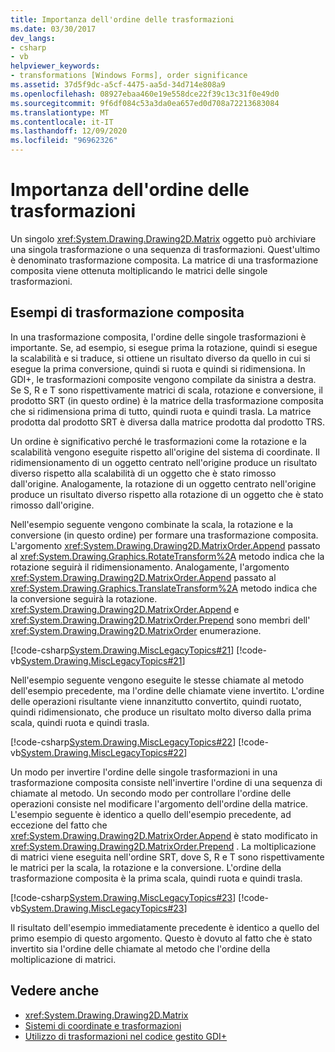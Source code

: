 ```yaml
---
title: Importanza dell'ordine delle trasformazioni
ms.date: 03/30/2017
dev_langs:
- csharp
- vb
helpviewer_keywords:
- transformations [Windows Forms], order significance
ms.assetid: 37d5f9dc-a5cf-4475-aa5d-34d714e808a9
ms.openlocfilehash: 08927ebaa460e19e558dce22f39c13c31f0e49d0
ms.sourcegitcommit: 9f6df084c53a3da0ea657ed0d708a72213683084
ms.translationtype: MT
ms.contentlocale: it-IT
ms.lasthandoff: 12/09/2020
ms.locfileid: "96962326"
---
```

# <a name="why-transformation-order-is-significant"></a>Importanza dell'ordine delle trasformazioni
Un singolo <xref:System.Drawing.Drawing2D.Matrix> oggetto può archiviare una singola trasformazione o una sequenza di trasformazioni. Quest'ultimo è denominato trasformazione composita. La matrice di una trasformazione composita viene ottenuta moltiplicando le matrici delle singole trasformazioni.  
  
## <a name="composite-transform-examples"></a>Esempi di trasformazione composita  
 In una trasformazione composita, l'ordine delle singole trasformazioni è importante. Se, ad esempio, si esegue prima la rotazione, quindi si esegue la scalabilità e si traduce, si ottiene un risultato diverso da quello in cui si esegue la prima conversione, quindi si ruota e quindi si ridimensiona. In GDI+, le trasformazioni composite vengono compilate da sinistra a destra. Se S, R e T sono rispettivamente matrici di scala, rotazione e conversione, il prodotto SRT (in questo ordine) è la matrice della trasformazione composita che si ridimensiona prima di tutto, quindi ruota e quindi trasla. La matrice prodotta dal prodotto SRT è diversa dalla matrice prodotta dal prodotto TRS.  
  
 Un ordine è significativo perché le trasformazioni come la rotazione e la scalabilità vengono eseguite rispetto all'origine del sistema di coordinate. Il ridimensionamento di un oggetto centrato nell'origine produce un risultato diverso rispetto alla scalabilità di un oggetto che è stato rimosso dall'origine. Analogamente, la rotazione di un oggetto centrato nell'origine produce un risultato diverso rispetto alla rotazione di un oggetto che è stato rimosso dall'origine.  
  
 Nell'esempio seguente vengono combinate la scala, la rotazione e la conversione (in questo ordine) per formare una trasformazione composita. L'argomento <xref:System.Drawing.Drawing2D.MatrixOrder.Append> passato al <xref:System.Drawing.Graphics.RotateTransform%2A> metodo indica che la rotazione seguirà il ridimensionamento. Analogamente, l'argomento <xref:System.Drawing.Drawing2D.MatrixOrder.Append> passato al <xref:System.Drawing.Graphics.TranslateTransform%2A> metodo indica che la conversione seguirà la rotazione. <xref:System.Drawing.Drawing2D.MatrixOrder.Append> e <xref:System.Drawing.Drawing2D.MatrixOrder.Prepend> sono membri dell' <xref:System.Drawing.Drawing2D.MatrixOrder> enumerazione.  
  
 [!code-csharp[System.Drawing.MiscLegacyTopics#21](~/samples/snippets/csharp/VS_Snippets_Winforms/System.Drawing.MiscLegacyTopics/CS/Class1.cs#21)]
 [!code-vb[System.Drawing.MiscLegacyTopics#21](~/samples/snippets/visualbasic/VS_Snippets_Winforms/System.Drawing.MiscLegacyTopics/VB/Class1.vb#21)]  
  
 Nell'esempio seguente vengono eseguite le stesse chiamate al metodo dell'esempio precedente, ma l'ordine delle chiamate viene invertito. L'ordine delle operazioni risultante viene innanzitutto convertito, quindi ruotato, quindi ridimensionato, che produce un risultato molto diverso dalla prima scala, quindi ruota e quindi trasla.  
  
 [!code-csharp[System.Drawing.MiscLegacyTopics#22](~/samples/snippets/csharp/VS_Snippets_Winforms/System.Drawing.MiscLegacyTopics/CS/Class1.cs#22)]
 [!code-vb[System.Drawing.MiscLegacyTopics#22](~/samples/snippets/visualbasic/VS_Snippets_Winforms/System.Drawing.MiscLegacyTopics/VB/Class1.vb#22)]  
  
 Un modo per invertire l'ordine delle singole trasformazioni in una trasformazione composita consiste nell'invertire l'ordine di una sequenza di chiamate al metodo. Un secondo modo per controllare l'ordine delle operazioni consiste nel modificare l'argomento dell'ordine della matrice. L'esempio seguente è identico a quello dell'esempio precedente, ad eccezione del fatto che <xref:System.Drawing.Drawing2D.MatrixOrder.Append> è stato modificato in <xref:System.Drawing.Drawing2D.MatrixOrder.Prepend> . La moltiplicazione di matrici viene eseguita nell'ordine SRT, dove S, R e T sono rispettivamente le matrici per la scala, la rotazione e la conversione. L'ordine della trasformazione composita è la prima scala, quindi ruota e quindi trasla.  
  
 [!code-csharp[System.Drawing.MiscLegacyTopics#23](~/samples/snippets/csharp/VS_Snippets_Winforms/System.Drawing.MiscLegacyTopics/CS/Class1.cs#23)]
 [!code-vb[System.Drawing.MiscLegacyTopics#23](~/samples/snippets/visualbasic/VS_Snippets_Winforms/System.Drawing.MiscLegacyTopics/VB/Class1.vb#23)]  
  
 Il risultato dell'esempio immediatamente precedente è identico a quello del primo esempio di questo argomento. Questo è dovuto al fatto che è stato invertito sia l'ordine delle chiamate al metodo che l'ordine della moltiplicazione di matrici.  
  
## <a name="see-also"></a>Vedere anche

- <xref:System.Drawing.Drawing2D.Matrix>
- [Sistemi di coordinate e trasformazioni](coordinate-systems-and-transformations.md)
- [Utilizzo di trasformazioni nel codice gestito GDI+](using-transformations-in-managed-gdi.md)
